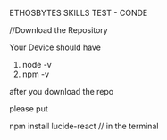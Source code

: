 ETHOSBYTES SKILLS TEST - CONDE


//Download the Repository

Your Device should have 
1. node -v
2. npm -v

after you download the repo

please put 

npm install lucide-react // in the terminal
